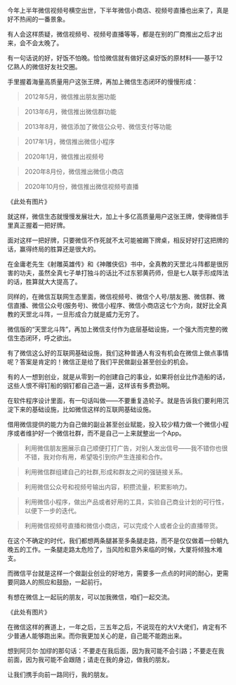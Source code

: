 



今年上半年微信视频号横空出世，下半年微信小商店、视频号直播也出来了，真是好不热闹的一番景象。

有人会这样质疑，微信视频号、视频号直播等等，都是在别的厂商推出之后才出来，会不会太晚了。

有一句话说的好，好饭不怕晚。恰恰微信就有做好这桌好饭的原材料——基于12亿熟人的微信好友社交圈。

手里握着海量高质量用户这张王牌，再加上微信生态闭环的慢慢形成：

> 2012年5月，微信推出朋友圈功能

> 2013年6月，微信推出微信群功能

> 2013年8月，微信添加了微信公众号、微信支付等功能

> 2017年1月，微信推出微信小程序

> 2020年1月，微信推出视频号

> 2020年8月份，微信推出微信小商店

> 2020年10月份，微信推出微信视频号直播

《此处有图片》

就这样，微信生态就慢慢发展壮大，加上十多亿高质量用户这张王牌，使得微信手里真正握着一把好牌。

面对这样一把好牌，只要微信不作死就不太可能被踢下牌桌，相反好好打这把牌的话，赢得终局的胜算还是很大的。

在金庸老先生《射雕英雄传》和《神雕侠侣》书中，全真教的天罡北斗阵都是很厉害的功夫，虽然全真七子单打独斗的话比不过东邪黄药师，但是七人联手形成阵法的话，胜算就大大提高了。

同样的，在微信互联网生态里面，微信视频号、微信个人号/朋友圈、微信群、微信直播、微信公众号(服务号)、微信小程序、微信小商店这七个方向，就好比全真教的天罡北斗阵，一旦形成合力就是威力无穷了。

微信版的“天罡北斗阵”，再加上微信支付作为底层基础设施，一个强大而完整的微信生态闭环，呼之欲出。

有了微信这么好的互联网基础设施，我们这种普通人有没有机会在微信上做点事情呢？答案是肯定的！微信正是给了我们平民做副业甚至创业的机会。

有的人一想到创业，就是从零到一的创建自己的事业，如果将创业比作造船的话，这些人恨不得钉船的钢钉都自己造一遍，这样该有多费劲啊。

在软件程序设计里面，有一句话叫做——不要重复造轮子。就是告诉我们要利用沉淀下来的基础设施，比如微信这样的互联网基础设施。

借用微信提供的能力为自己做的副业甚至创业赋能，投入较少精力做一个微信小程序或者维护好一个微信社群，而不是自己一上来就整出一个App。

> 利用微信朋友圈展示自己顺便打打广告，对别人发出信号——我不错你也很不错，我对你有用，希望吸引到你产生连接和合作。

> 利用微信群组建自己的社群,形成和群友之间的强链接关系。

> 利用微信公众号和视频号输出内容，积攒流量，积累影响力。

> 利用微信小程序，做出产品或者好用的工具，实验自己商业计划的可行性，以便下一步的迭代。

> 利用微信视频号直播和微信小商店，可以完成个人或者企业的直播带货。

在这个不确定的时代，我们都想两条腿甚至多条腿走路，而不是仅仅做着一份朝九晚五的工作。一条腿走路太危险了，当风险和意外来临的时候，大厦将倾独木难支。

而微信平台就是这样一个做副业创业的好地方，需要多一点点的时间的耐心，更需要同路人的照应和鼓励，一起前行。

有想在微信上一起玩的朋友，可以加我微信，咱们一起交流。

《此处有图片》

在微信这样的赛道上，一年之后，三五年之后，不说现在的大V大佬们，肯定有不少普通人能够跑出来。而你我更加关心的是，自己能不能跑出来。

想到阿贝尔·加缪的那句话：不要走在我后面，因为我可能不会引路；不要走在我前面，因为我可能不会跟随；请走在我的身边，做我的朋友。

让我们携手向前一路同行，我的朋友。









